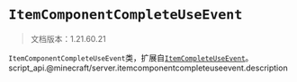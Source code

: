 # `ItemComponentCompleteUseEvent`

> 文档版本：1.21.60.21

`ItemComponentCompleteUseEvent`类，扩展自[`ItemCompleteUseEvent`](./itemcompleteuseevent.md)。script_api.@minecraft/server.itemcomponentcompleteuseevent.description
